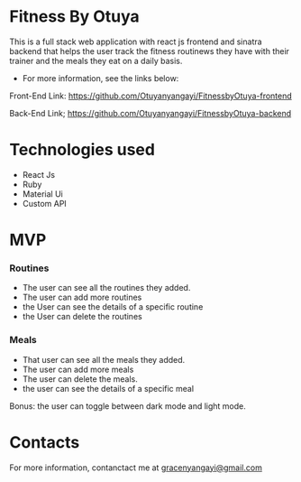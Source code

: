 # Fitness By Otuya 
This is a full stack web application with react js frontend and sinatra backend that helps the user track the fitness routinews they have with their trainer and the meals they eat on a daily basis.

* For more information, see the links below:

Front-End Link: https://github.com/Otuyanyangayi/FitnessbyOtuya-frontend

Back-End Link; https://github.com/Otuyanyangayi/FitnessbyOtuya-backend

# Technologies used 

* React Js
* Ruby 
* Material Ui 
* Custom API 

# MVP
### Routines
* The user can see all the routines they added.
* The user can add more routines 
* the User can see the details of a specific routine 
* the User can delete the routines

### Meals
* That user can see all the meals they added.
* The user can add more meals 
* The user can delete the meals.
* the user can see the details of a specific meal

 Bonus: the user can toggle between dark mode and light mode.


# Contacts 
For more information, contanctact me at gracenyangayi@gmail.com






